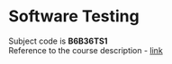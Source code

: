 # Software Testing

Subject code is **B6B36TS1** <br>
Reference to the course description - [link](https://intranet.fel.cvut.cz/en/education/bk/predmety/31/30/p3130006.html)